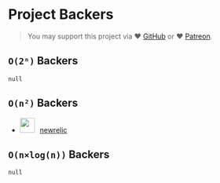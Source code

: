 # Project Backers

> You may support this project via ❤️️ [GitHub](https://github.com/sponsors/trekhleb) or ❤️️ [Patreon](https://www.patreon.com/trekhleb).

## `O(2ⁿ)` Backers

`null`

## `O(n²)` Backers

<ul>
  <li>
    <a href="https://github.com/newrelic">
      <img
        src="https://avatars.githubusercontent.com/u/31739?s=200&v=4"
        width="30"
        height="30"
      /></a>
    &thinsp;
    <a href="https://github.com/newrelic">newrelic</a>
  </li>
</ul>

## `O(n×log(n))` Backers

`null`

<!--
<table>
  <tr>
    <td align="center">
      <a href="[PROFILE_URL]">
        <img
          src="[PROFILE_IMG_SRC]"
          width="50"
          height="50"
        />
      </a>
      <br />
      <a href="[PROFILE_URL]">[PROFILE_NAME]</a>
    </td>
  </tr>
</table>
-->

<!--
<ul>
  <li>
    <a href="[PROFILE_URL]">
      <img
        src="[PROFILE_IMG_SRC]"
        width="30"
        height="30"
      /></a>
    &thinsp;
    <a href="[PROFILE_URL]">[PROFILE_NAME]</a>
  </li>
</ul>
-->
